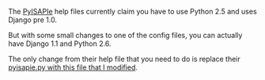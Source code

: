 The [PyISAPIe][1] help files currently claim you have to use Python 2.5 and uses Django pre 1.0.

But with some small changes to one of the config files, you can actually have Django 1.1 and Python 2.6.

The only change from their help file that you need to do is replace their [pyisapie.py with this file that I modified][2].

[1]: http://pypi.python.org/pypi/PyISAPIe/1.0.130
[2]: https://brianbondy.com/static/downloads/pyisapie.zip
